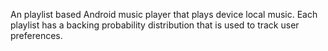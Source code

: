 An playlist based Android music player that plays device local music. Each playlist has a backing probability distribution that is used to track user preferences.
